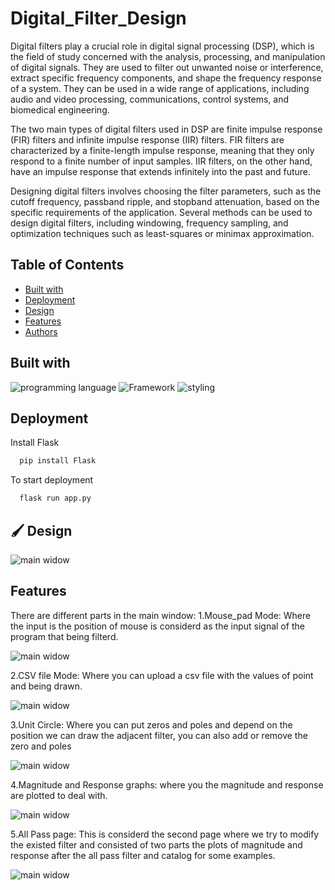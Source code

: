 # Digital_Filter_Design

Digital filters play a crucial role in digital signal processing (DSP), which is the field of study concerned with the analysis, processing, and manipulation of digital signals. They are used to filter out unwanted noise or interference, extract specific frequency components, and shape the frequency response of a system. They can be used in a wide range of applications, including audio and video processing, communications, control systems, and biomedical engineering.

The two main types of digital filters used in DSP are finite impulse response (FIR) filters and infinite impulse response (IIR) filters. FIR filters are characterized by a finite-length impulse response, meaning that they only respond to a finite number of input samples. IIR filters, on the other hand, have an impulse response that extends infinitely into the past and future.

Designing digital filters involves choosing the filter parameters, such as the cutoff frequency, passband ripple, and stopband attenuation, based on the specific requirements of the application. Several methods can be used to design digital filters, including windowing, frequency sampling, and optimization techniques such as least-squares or minimax approximation.

## Table of Contents

- [Built with](#Built-with)
- [Deployment](#Deployment)
- [Design](#Design)
- [Features](#Features)
- [Authors](#Authors)


## Built with

![programming language](https://img.shields.io/badge/programmig%20language-Python&&JavaScript-red)
![Framework](https://img.shields.io/badge/Framework-Flask-blue)
![styling](https://img.shields.io/badge/Styling-CSS-ff69b4)


## Deployment

 Install Flask

```bash
  pip install Flask
```
To start deployment 
```bash
  flask run app.py
```

## 🖌️ Design

![main widow](./images/main_window.jpeg)

## Features
There are different parts in the main window: 
1.Mouse_pad Mode: Where the input is the position of mouse is considerd as the input signal of the program that being filterd.

![main widow](./images/upload.jpeg)

2.CSV file Mode: Where you can upload a csv file with the values of point and being drawn.

![main widow](./images/csvupload.jpeg)

3.Unit Circle: Where you can put zeros and poles and depend on the position we can draw the adjacent filter, you can also add or remove the zero and poles

![main widow](./images/unitcircle.jpeg)

4.Magnitude and Response graphs: where you the magnitude and response are plotted to deal with.

![main widow](./images/middle1.jpeg)

5.All Pass page: This is considerd the second page where we try to modify the existed filter and consisted of two parts the plots of magnitude and response after the all pass filter and catalog for some examples.

![main widow](./images/secondpage.jpeg)
